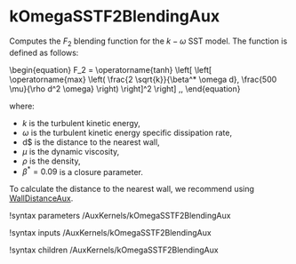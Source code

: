 # kOmegaSSTF2BlendingAux

Computes the $F_2$ blending function for the $k-\omega$ SST model.
The function is defined as follows:

\begin{equation}
F_2 = \operatorname{tanh} \left[ \left[ \operatorname{max} \left( \frac{2 \sqrt{k}}{\beta^* \omega d}, \frac{500 \mu}{\rho d^2 \omega} \right) \right]^2 \right] \,,
\end{equation}

where:

- $k$ is the turbulent kinetic energy,
- $\omega$ is the turbulent kinetic energy specific dissipation rate,
- d$ is the distance to the nearest wall,
- $\mu$ is the dynamic viscosity,
- $\rho$ is the density,
- $\beta^* = 0.09$ is a closure parameter.

To calculate the distance to the nearest wall, we recommend using [WallDistanceAux](WallDistanceAux.md).

!syntax parameters /AuxKernels/kOmegaSSTF2BlendingAux

!syntax inputs /AuxKernels/kOmegaSSTF2BlendingAux

!syntax children /AuxKernels/kOmegaSSTF2BlendingAux
